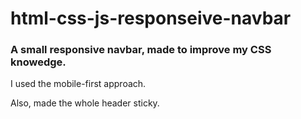# html-css-js-responseive-navbar

### A small responsive navbar, made to improve my CSS knowedge.

I used the mobile-first approach.

Also, made the whole header sticky.
